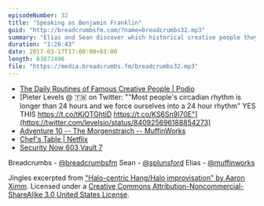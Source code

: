 ```yaml
---
episodeNumber: 32
title: "Speaking as Benjamin Franklin"
guid: "http://breadcrumbsfm.com/?name=breadcrumbs32.mp3"
summary: "Elias and Sean discover which historical creative people they are and then talk about sleep schedules and daily routines."
duration: "1:28:43"
date: 2017-03-17T17:00:00+03:00
length: 63872496
file: "https://media.breadcrumbs.fm/breadcrumbs32.mp3"
---
```


- [The Daily Routines of Famous Creative People | Podio](https://podio.com/site/creative-routines)
- [Pieter Levels @ 🇹🇼 on Twitter: ""Most people's circadian rhythm is longer than 24 hours and we force ourselves into a 24 hour rhythm" YES THIS https://t.co/tKjOTGhtiD https://t.co/KS6Sn9I70E"](https://twitter.com/levelsio/status/840925696188854273)
- [ Adventure 10 -- The Morgenstraich -- MuffinWorks](http://www.muffin.works/blog/2017/03/10/adventure-10-the-morgenstraich/)
- [Chef's Table | Netflix](https://www.netflix.com/title/80007945?s=i)
- [Security Now 603 Vault 7](https://twit.tv/shows/security-now/episodes/603?autostart=false)

Breadcrumbs - [@breadcrumbsfm](https://twitter.com/breadcrumbsfm) Sean - [@splunsford](https://twitter.com/splunsford) Elias - [@muffinworks](https://twitter.com/muffinworks)

Jingles excerpted from [ "Halo-centric Hang/Halo improvisation" by Aaron Ximm](http://freemusicarchive.org/music/aaron_ximm/handpans_and_the_hang/). Licensed under a [Creative Commons Attribution-Noncommercial-ShareAlike 3.0 United States License](http://creativecommons.org/licenses/by-nc-sa/3.0/us/).